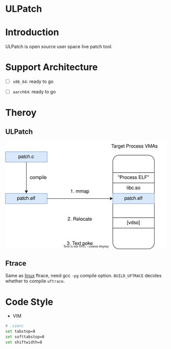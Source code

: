 ULPatch
========

# Introduction

ULPatch is open source user space live patch tool.


# Support Architecture

- [ ] `x86_64`: ready to go
- [ ] `aarch64`: ready to go


# Theroy

## ULPatch

![ulpatch](docs/images/ulpatch.svg)


## Ftrace

Same as [linux](https://github.com/torvalds/linux) ftrace, need gcc `-pg` compile option.
`BUILD_UFTRACE` decides whether to compile `uftrace`.


# Code Style

* VIM

```bash
# .vimrc
set tabstop=8
set softtabstop=8
set shiftwidth=8
```

